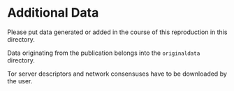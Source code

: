 # Additional Data

Please put data generated or added in the course of this reproduction in this directory.

Data originating from the publication belongs into the `originaldata` directory.

Tor server descriptors and network consensuses have to be downloaded by the user.